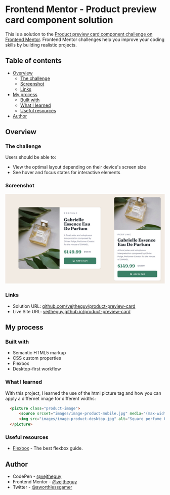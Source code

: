 # Frontend Mentor - Product preview card component solution

This is a solution to the [Product preview card component challenge on Frontend Mentor](https://www.frontendmentor.io/challenges/product-preview-card-component-GO7UmttRfa). Frontend Mentor challenges help you improve your coding skills by building realistic projects. 

## Table of contents

- [Overview](#overview)
  - [The challenge](#the-challenge)
  - [Screenshot](#screenshot)
  - [Links](#links)
- [My process](#my-process)
  - [Built with](#built-with)
  - [What I learned](#what-i-learned)
  - [Useful resources](#useful-resources)
- [Author](#author)

## Overview

### The challenge

Users should be able to:

- View the optimal layout depending on their device's screen size
- See hover and focus states for interactive elements

### Screenshot

![screenshot](/productPreviewScreenshot.jpg)

### Links

- Solution URL: [github.com/vejtheguy/product-preview-card](https://github.com/vejtheguy/product-preview-card)
- Live Site URL: [vejtheguy.github.io/product-preview-card](https://vejtheguy.github.io/product-preview-card/)

## My process

### Built with

- Semantic HTML5 markup
- CSS custom properties
- Flexbox
- Desktop-first workflow

### What I learned

With this project, I learned the use of the html picture tag and how you can apply a differnet image for different widths:

```html
  <picture class="product-image">
      <source srcset="images/image-product-mobile.jpg" media="(max-width: 600px)">
      <img src="images/image-product-desktop.jpg" alt="Square perfume bottle by Gabrielle CHANEL"/>
  </picture>
```

### Useful resources

- [Flexbox](https://css-tricks.com/snippets/css/a-guide-to-flexbox/) - The best flexbox guide.

## Author

- CodePen - [@vejtheguy](https://codepen.io/vejtheguy)
- Frontend Mentor - [@vejtheguy](https://www.frontendmentor.io/profile/vejtheguy)
- Twitter - [@aworthlessgamer](https://twitter.com/aworthlessgamer)
